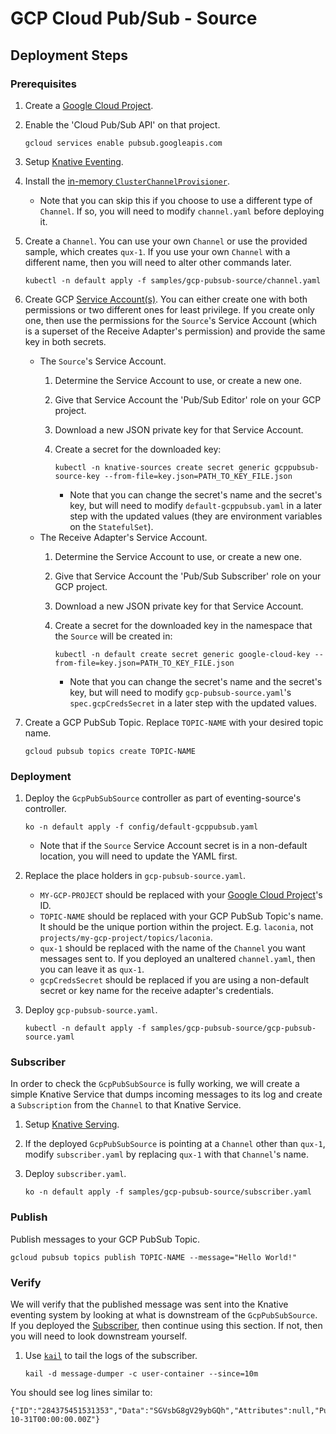 # GCP Cloud Pub/Sub - Source

## Deployment Steps

### Prerequisites

1. Create a [Google Cloud Project](https://cloud.google.com/resource-manager/docs/creating-managing-projects).
1. Enable the 'Cloud Pub/Sub API' on that project.

    ```shell
    gcloud services enable pubsub.googleapis.com
    ```

1. Setup [Knative Eventing](https://github.com/knative/docs/tree/master/eventing).
1. Install the [in-memory `ClusterChannelProvisioner`](https://github.com/knative/eventing/tree/master/config/provisioners/in-memory-channel).
    - Note that you can skip this if you choose to use a different type of `Channel`. If so, you will need to modify `channel.yaml` before deploying it.
1. Create a `Channel`. You can use your own `Channel` or use the provided sample, which creates `qux-1`. If you use your own `Channel` with a different name, then you will need to alter other commands later.

    ```shell
    kubectl -n default apply -f samples/gcp-pubsub-source/channel.yaml
    ```

1. Create GCP [Service Account(s)](https://console.cloud.google.com/iam-admin/serviceaccounts/project). You can either create one with both permissions or two different ones for least privilege. If you create only one, then use the permissions for the `Source`'s Service Account (which is a superset of the Receive Adapter's permission) and provide the same key in both secrets.
    - The `Source`'s Service Account.
        1. Determine the Service Account to use, or create a new one.
        1. Give that Service Account the 'Pub/Sub Editor' role on your GCP project.
        1. Download a new JSON private key for that Service Account.
        1. Create a secret for the downloaded key:
            
            ```shell
            kubectl -n knative-sources create secret generic gcppubsub-source-key --from-file=key.json=PATH_TO_KEY_FILE.json
            ```
            
            - Note that you can change the secret's name and the secret's key, but will need to modify `default-gcppubsub.yaml` in a later step with the updated values (they are environment variables on the `StatefulSet`).
    - The Receive Adapter's Service Account.
        1. Determine the Service Account to use, or create a new one.
        1. Give that Service Account the 'Pub/Sub Subscriber' role on your GCP project.
        1. Download a new JSON private key for that Service Account.
        1. Create a secret for the downloaded key in the namespace that the `Source` will be created in:
            
            ```shell
            kubectl -n default create secret generic google-cloud-key --from-file=key.json=PATH_TO_KEY_FILE.json
            ```
            
            - Note that you can change the secret's name and the secret's key, but will need to modify `gcp-pubsub-source.yaml`'s `spec.gcpCredsSecret` in a later step with the updated values.
1. Create a GCP PubSub Topic. Replace `TOPIC-NAME` with your desired topic name.

    ```shell
    gcloud pubsub topics create TOPIC-NAME
    ```

### Deployment

1. Deploy the `GcpPubSubSource` controller as part of eventing-source's controller.

    ```shell
    ko -n default apply -f config/default-gcppubsub.yaml
    ```
    
    - Note that if the `Source` Service Account secret is in a non-default location, you will need to update the YAML first.
    
1. Replace the place holders in `gcp-pubsub-source.yaml`.
    - `MY-GCP-PROJECT` should be replaced with your [Google Cloud Project](https://cloud.google.com/resource-manager/docs/creating-managing-projects)'s ID.
    - `TOPIC-NAME` should be replaced with your GCP PubSub Topic's name. It should be the unique portion within the project. E.g. `laconia`, not `projects/my-gcp-project/topics/laconia`.
    - `qux-1` should be replaced with the name of the `Channel` you want messages sent to. If you deployed an unaltered `channel.yaml`, then you can leave it as `qux-1`.
    - `gcpCredsSecret` should be replaced if you are using a non-default secret or key name for the receive adapter's credentials.
    
1. Deploy `gcp-pubsub-source.yaml`.

    ```shell
    kubectl -n default apply -f samples/gcp-pubsub-source/gcp-pubsub-source.yaml
    ```
    
### Subscriber

In order to check the `GcpPubSubSource` is fully working, we will create a simple Knative Service that dumps incoming messages to its log and create a `Subscription` from the `Channel` to that Knative Service.

1. Setup [Knative Serving](https://github.com/knative/docs/tree/master/serving).
1. If the deployed `GcpPubSubSource` is pointing at a `Channel` other than `qux-1`, modify `subscriber.yaml` by replacing `qux-1` with that `Channel`'s name.
1. Deploy `subscriber.yaml`.

    ```shell
    ko -n default apply -f samples/gcp-pubsub-source/subscriber.yaml
    ```

### Publish

Publish messages to your GCP PubSub Topic.

```shell
gcloud pubsub topics publish TOPIC-NAME --message="Hello World!"
```

### Verify

We will verify that the published message was sent into the Knative eventing system by looking at what is downstream of the `GcpPubSubSource`. If you deployed the [Subscriber](#subscriber), then continue using this section. If not, then you will need to look downstream yourself.

1. Use [`kail`](https://github.com/boz/kail) to tail the logs of the subscriber.

    ```shell
    kail -d message-dumper -c user-container --since=10m
    ```

You should see log lines similar to:

```
{"ID":"284375451531353","Data":"SGVsbG8gV29ybGQh","Attributes":null,"PublishTime":"2018-10-31T00:00:00.00Z"}

```
